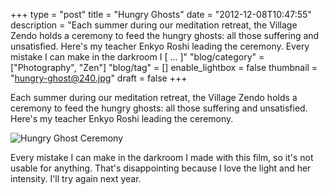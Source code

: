 +++
type = "post"
title = "Hungry Ghosts"
date = "2012-12-08T10:47:55"
description = "Each summer during our meditation retreat, the Village Zendo holds a ceremony to feed the hungry ghosts: all those suffering and unsatisfied. Here's my teacher Enkyo Roshi leading the ceremony. Every mistake I can make in the darkroom I [ ... ]"
"blog/category" = ["Photography", "Zen"]
"blog/tag" = []
enable_lightbox = false
thumbnail = "hungry-ghost@240.jpg"
draft = false
+++

<p>Each summer during our meditation retreat, the Village Zendo holds a ceremony to feed the hungry ghosts: all those suffering and unsatisfied. Here's my teacher Enkyo Roshi leading the ceremony.</p>
<p><img style="display:block; margin-left:auto; margin-right:auto;" src="hungry-ghost.jpg" alt="Hungry Ghost Ceremony" title="hungry-ghost.jpg" border="0"   /></p>
<p>Every mistake I can make in the darkroom I made with this film, so it's not usable for anything. That's disappointing because I love the light and her intensity. I'll try again next year.</p>
    